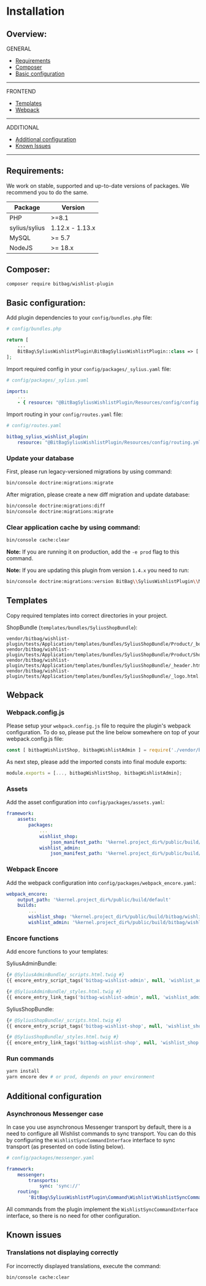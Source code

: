 # Installation

## Overview:
GENERAL
- [Requirements](#requirements)
- [Composer](#composer)
- [Basic configuration](#basic-configuration)
---
FRONTEND
- [Templates](#templates)
- [Webpack](#webpack)
---
ADDITIONAL
- [Additional configuration](#additional-configuration)
- [Known Issues](#known-issues)
---

## Requirements:
We work on stable, supported and up-to-date versions of packages. We recommend you to do the same.

| Package       | Version         |
|---------------|-----------------|
| PHP           | \>=8.1          |
| sylius/sylius | 1.12.x - 1.13.x |
| MySQL         | \>= 5.7         |
| NodeJS        | \>= 18.x        |

## Composer:
```bash
composer require bitbag/wishlist-plugin
```

## Basic configuration:
Add plugin dependencies to your `config/bundles.php` file:

```php
# config/bundles.php

return [
    ...
    BitBag\SyliusWishlistPlugin\BitBagSyliusWishlistPlugin::class => ['all' => true],
];
```

Import required config in your `config/packages/_sylius.yaml` file:

```yaml
# config/packages/_sylius.yaml

imports:
    ...
    - { resource: "@BitBagSyliusWishlistPlugin/Resources/config/config.yml" }
```

Import routing in your `config/routes.yaml` file:
```yaml
# config/routes.yaml

bitbag_sylius_wishlist_plugin:
    resource: "@BitBagSyliusWishlistPlugin/Resources/config/routing.yml"
```

### Update your database
First, please run legacy-versioned migrations by using command:
```bash
bin/console doctrine:migrations:migrate
```

After migration, please create a new diff migration and update database:
```bash
bin/console doctrine:migrations:diff
bin/console doctrine:migrations:migrate
```

### Clear application cache by using command:
```bash
bin/console cache:clear
```

**Note:** If you are running it on production, add the `-e prod` flag to this command.

**Note:** If you are updating this plugin from version `1.4.x` you need to run:

```bash
bin/console doctrine:migrations:version BitBag\\SyliusWishlistPlugin\\Migrations\\Version20201029161558 --add --no-interaction
```

## Templates
Copy required templates into correct directories in your project.

ShopBundle (`templates/bundles/SyliusShopBundle`):
```
vendor/bitbag/wishlist-plugin/tests/Application/templates/bundles/SyliusShopBundle/Product/_box.html.twig
vendor/bitbag/wishlist-plugin/tests/Application/templates/bundles/SyliusShopBundle/Product/Show/_addToCart.html.twig
vendor/bitbag/wishlist-plugin/tests/Application/templates/bundles/SyliusShopBundle/_header.html.twig
vendor/bitbag/wishlist-plugin/tests/Application/templates/bundles/SyliusShopBundle/_logo.html.twig
```

## Webpack
### Webpack.config.js

Please setup your `webpack.config.js` file to require the plugin's webpack configuration. To do so, please put the line below somewhere on top of your webpack.config.js file:
```js
const [ bitbagWishlistShop, bitbagWishlistAdmin ] = require('./vendor/bitbag/wishlist-plugin/webpack.config.js')
```
As next step, please add the imported consts into final module exports:
```js
module.exports = [..., bitbagWishlistShop, bitbagWishlistAdmin];
```

### Assets
Add the asset configuration into `config/packages/assets.yaml`:
```yaml
framework:
    assets:
        packages:
            ...
            wishlist_shop:
                json_manifest_path: '%kernel.project_dir%/public/build/bitbag/wishlist/shop/manifest.json'
            wishlist_admin:
                json_manifest_path: '%kernel.project_dir%/public/build/bitbag/wishlist/admin/manifest.json'
```

### Webpack Encore
Add the webpack configuration into `config/packages/webpack_encore.yaml`:

```yaml
webpack_encore:
    output_path: '%kernel.project_dir%/public/build/default'
    builds:
        ...
        wishlist_shop: '%kernel.project_dir%/public/build/bitbag/wishlist/shop'
        wishlist_admin: '%kernel.project_dir%/public/build/bitbag/wishlist/admin'
```

### Encore functions
Add encore functions to your templates:

SyliusAdminBundle:
```php
{# @SyliusAdminBundle/_scripts.html.twig #}
{{ encore_entry_script_tags('bitbag-wishlist-admin', null, 'wishlist_admin') }}

{# @SyliusAdminBundle/_styles.html.twig #}
{{ encore_entry_link_tags('bitbag-wishlist-admin', null, 'wishlist_admin') }}
```
SyliusShopBundle:
```php
{# @SyliusShopBundle/_scripts.html.twig #}
{{ encore_entry_script_tags('bitbag-wishlist-shop', null, 'wishlist_shop') }}

{# @SyliusShopBundle/_styles.html.twig #}
{{ encore_entry_link_tags('bitbag-wishlist-shop', null, 'wishlist_shop') }}
```

### Run commands
```bash
yarn install
yarn encore dev # or prod, depends on your environment
```

## Additional configuration
### Asynchronous Messenger case
In case you use asynchronous Messenger transport by default, there is a need to configure all Wishlist commands to sync transport.
You can do this by configuring the `WishlistSyncCommandInterface` interface to sync transport (as presented on code listing below).
```yaml
# config/packages/messenger.yaml

framework:
    messenger:
        transports:
            sync: 'sync://'
    routing:
        'BitBag\SyliusWishlistPlugin\Command\Wishlist\WishlistSyncCommandInterface': sync
```
All commands from the plugin implement the `WishlistSyncCommandInterface` interface, so there is no need for other configuration.

## Known issues
### Translations not displaying correctly
For incorrectly displayed translations, execute the command:
```bash
bin/console cache:clear
```
